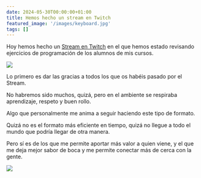 ```yaml
---
date: 2024-05-30T00:00:00+01:00
title: Hemos hecho un stream en Twitch
featured_image: '/images/keyboard.jpg'
tags: []
---
```


Hoy hemos hecho un [Stream en Twitch](https://twitch.tv/ppardal) en el que hemos estado revisando ejercicios de programación de los alumnos de mis cursos.

![](/images/blog/stream-1.jpg)

Lo primero es dar las gracias a todos los que os habéis pasado por el Stream.

No habremos sido muchos, quizá, pero en el ambiente se respiraba aprendizaje, respeto y buen rollo.

Algo que personalmente me anima a seguir haciendo este tipo de formato.

Quizá no es el formato más eficiente en tiempo, quizá no llegue a todo el mundo que podría llegar de otra manera.

Pero sí es de los que me permite aportar más valor a quien viene, y el que me deja mejor sabor de boca y me permite conectar más de cerca con la gente.

![](/images/blog/stream-2.jpg)
